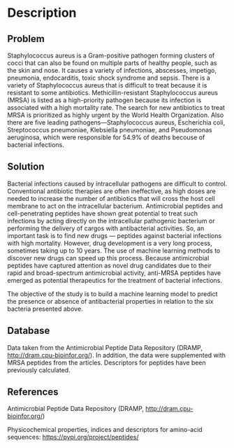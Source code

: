 # Description
## Problem

Staphylococcus aureus is a Gram-positive pathogen forming clusters of cocci that can also be found on multiple
parts of healthy people, such as the skin and nose. It causes a variety of infections, abscesses, impetigo, pneumonia, endocarditis, toxic shock syndrome and sepsis.
There is a variety of Staphylococcus aureus that is difficult to treat because it is resistant to some antibiotics.
Methicillin-resistant Staphylococcus aureus (MRSA) is listed as a high-priority pathogen because its infection is associated with a high mortality rate. 
The search for new antibiotics to treat MRSA is prioritized as highly urgent by the World Health Organization.
Also there are five leading pathogens—Staphylococcus aureus, Escherichia coli, Streptococcus pneumoniae, Klebsiella pneumoniae, and Pseudomonas aeruginosa, which were responsible for 54.9% of deaths becouse of  bacterial infections.

## Solution
Bacterial infections caused by intracellular pathogens are difficult to control. Conventional antibiotic therapies are often ineffective, as high doses are needed to increase the number of antibiotics that will cross the host cell membrane to act on the intracellular bacterium.
Antimicrobial peptides and cell-penetrating peptides  have shown great potential to treat such infections by acting directly on the intracellular pathogenic bacterium or performing the delivery of cargos with antibacterial activities. 
So, an important task is to find new drugs — peptides against bacterial infections with high mortality. However, drug development is a very long process, sometimes taking up to 10 years. The use of machine learning methods to discover new drugs can speed up this process. 
Because antimicrobial peptides have captured attention as novel drug candidates due to their rapid and broad-spectrum antimicrobial activity, anti-MRSA peptides have emerged as potential therapeutics
for the treatment of bacterial infections. 

The objective of the study is to build a  machine learning model to predict the presence or absence of antibacterial properties in relation to the six bacteria presented above. 


## Database
Data taken from the Antimicrobial Peptide Data Repository (DRAMP, http://dram.cpu-bioinfor.org/).
In addition, the data were supplemented with MRSA peptides from the articles. 
Descriptors for peptides have been previously calculated.



## References
Antimicrobial Peptide Data Repository (DRAMP, http://dram.cpu-bioinfor.org/)

Physicochemical properties, indices and descriptors for amino-acid sequences: https://pypi.org/project/peptides/
